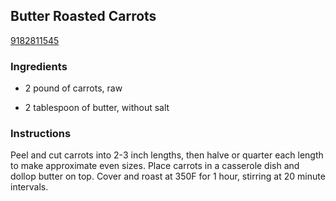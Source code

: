 ## Butter Roasted Carrots

[9182811545](http://www.food.com/recipe/butter-roasted-carrots-137144)

### Ingredients

 - 2 pound of carrots, raw

 - 2 tablespoon of butter, without salt

### Instructions

Peel and cut carrots into 2-3 inch lengths, then halve or quarter each length to make approximate even sizes. Place carrots in a casserole dish and dollop butter on top. Cover and roast at 350F for 1 hour, stirring at 20 minute intervals.